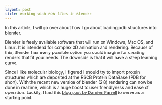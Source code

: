 ```yaml
---
layout: post
title: Working with PDB files in Blender
---
```


In this article, I will go over about how I go about loading pdb structures into blender. 

Blender is freely available software that will run on Windows, Mac OS, and Linux. It is intendend for complex 3D animation 
and rendering. Because of this, Blender has every possible option you could imagine for creating renders that fit your needs. 
The downside is that it will have a steep learning curve. 

Since I like molecular biology, I figured I should try to import protein structures which are deposited at the 
[RSCB Protein DataBase](https://www.rcsb.org/) (PDB for short). With the recent new version of blender (2.8) 
rendering can now be done in realtime, which is a huge boost to user friendlyness and ease of operation. Luckily, I had this [blog post by Damien Farrell](https://dmnfarrell.github.io/bioinformatics/proteins-blender) to serve as a starting point.
